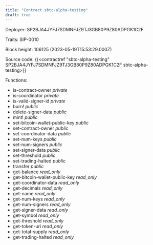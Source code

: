 ```yaml
---
title: "Contract sbtc-alpha-testing"
draft: true
---
```

Deployer: SP2BJA4JYFJ7SDMNFJZ9TJ3GB80P9Z80ADPGK1C2F

Traits:
 SIP-0010



Block height: 106125 (2023-05-19T15:53:29.000Z)

Source code: {{<contractref "sbtc-alpha-testing" SP2BJA4JYFJ7SDMNFJZ9TJ3GB80P9Z80ADPGK1C2F sbtc-alpha-testing>}}

Functions:

* is-contract-owner _private_
* is-coordinator _private_
* is-valid-signer-id _private_
* burn! _public_
* delete-signer-data _public_
* mint! _public_
* set-bitcoin-wallet-public-key _public_
* set-contract-owner _public_
* set-coordinator-data _public_
* set-num-keys _public_
* set-num-signers _public_
* set-signer-data _public_
* set-threshold _public_
* set-trading-halted _public_
* transfer _public_
* get-balance _read_only_
* get-bitcoin-wallet-public-key _read_only_
* get-coordinator-data _read_only_
* get-decimals _read_only_
* get-name _read_only_
* get-num-keys _read_only_
* get-num-signers _read_only_
* get-signer-data _read_only_
* get-symbol _read_only_
* get-threshold _read_only_
* get-token-uri _read_only_
* get-total-supply _read_only_
* get-trading-halted _read_only_
